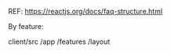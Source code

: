 REF: https://reactjs.org/docs/faq-structure.html

By feature:

client/src
  /app
  /features
  /layout
